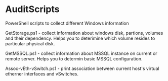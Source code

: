 # AuditScripts
PowerShell scripts to collect different Windows information

GetStorage.ps1 - collect information about windows disk, partions, volumes and their dependency. Helps you to deterimine which volume resides to particular physical disk.

GetMSSQL.ps1 - collect information about MSSQL instance on current or remote server. Helps you to determin basic MSSQL configuration.

Assoc-vEth-vSwitch.ps1 - print association between current host's virtual etherner interfaces and vSwitches.
